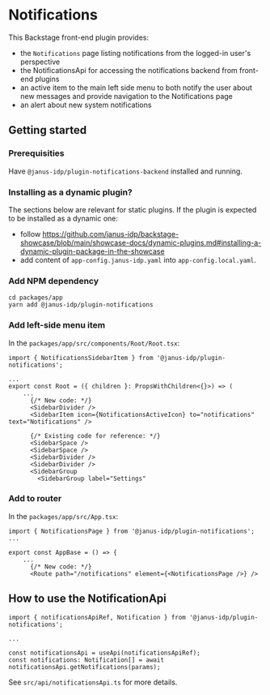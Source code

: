 # Notifications

This Backstage front-end plugin provides:

- the `Notifications` page listing notifications from the logged-in user's perspective
- the NotificationsApi for accessing the notifications backend from front-end plugins
- an active item to the main left side menu to both notify the user about new messages and provide navigation to the Notifications page
- an alert about new system notifications

## Getting started

### Prerequisities

Have `@janus-idp/plugin-notifications-backend` installed and running.

### Installing as a dynamic plugin?

The sections below are relevant for static plugins. If the plugin is expected to be installed as a dynamic one:

- follow https://github.com/janus-idp/backstage-showcase/blob/main/showcase-docs/dynamic-plugins.md#installing-a-dynamic-plugin-package-in-the-showcase
- add content of `app-config.janus-idp.yaml` into `app-config.local.yaml`.

### Add NPM dependency

```
cd packages/app
yarn add @janus-idp/plugin-notifications
```

### Add left-side menu item

In the `packages/app/src/components/Root/Root.tsx`:

```
import { NotificationsSidebarItem } from '@janus-idp/plugin-notifications';

...
export const Root = ({ children }: PropsWithChildren<{}>) => (
    ...
      {/* New code: */}
      <SidebarDivider />
      <SidebarItem icon={NotificationsActiveIcon} to="notifications" text="Notifications" />

      {/* Existing code for reference: */}
      <SidebarSpace />
      <SidebarSpace />
      <SidebarDivider />
      <SidebarDivider />
      <SidebarGroup
        <SidebarGroup label="Settings"
```

### Add to router

In the `packages/app/src/App.tsx`:

```
import { NotificationsPage } from '@janus-idp/plugin-notifications';
...

export const AppBase = () => {
    ...
      {/* New code: */}
      <Route path="/notifications" element={<NotificationsPage />} />
```

## How to use the NotificationApi

```
import { notificationsApiRef, Notification } from '@janus-idp/plugin-notifications';

...

const notificationsApi = useApi(notificationsApiRef);
const notifications: Notification[] = await notificationsApi.getNotifications(params);

```

See `src/api/notificationsApi.ts` for more details.
